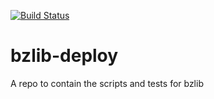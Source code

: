 [![Build Status](http://ci.sagrid.ac.za/buildStatus/icon?job=bzlib-deploy)](http://ci.sagrid.ac.za/job/bzlib-deploy/)

# bzlib-deploy

A repo to contain the scripts and tests for bzlib
